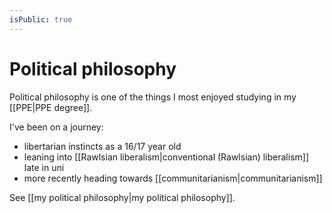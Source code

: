 ```yaml
---
isPublic: true
---
```


# Political philosophy

Political philosophy is one of the things I most enjoyed studying in my [[PPE|PPE degree]].

I've been on a journey:
- libertarian instincts as a 16/17 year old
- leaning into [[Rawlsian liberalism|conventional (Rawlsian) liberalism]] late in uni
- more recently heading towards [[communitarianism|communitarianism]]

See [[my political philosophy|my political philosophy]].